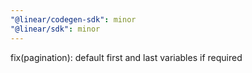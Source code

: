 ```yaml
---
"@linear/codegen-sdk": minor
"@linear/sdk": minor
---
```


fix(pagination): default first and last variables if required
